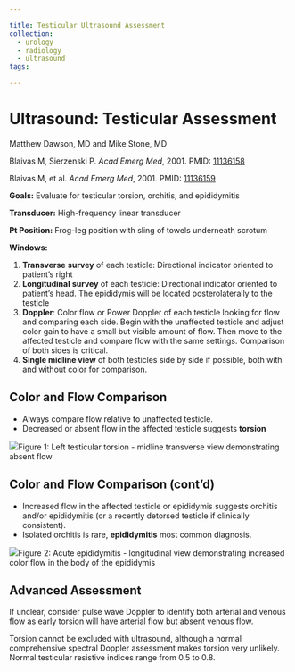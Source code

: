 ```yaml
---

title: Testicular Ultrasound Assessment
collection:
  - urology
  - radiology
  - ultrasound
tags:

---
```


# Ultrasound: Testicular Assessment

Matthew Dawson, MD and Mike Stone, MD

Blaivas M, Sierzenski P. *Acad Emerg Med*, 2001. PMID: [11136158](http://www.ncbi.nlm.nih.gov/pubmed/?term=Blaivas%2C+M.+%26+Sierzenski%2C+P.+(2001).+Emergency+ultrasonography+in+the+evaluation+of+the+acute+scrotum.+Academic+Emergency+Medicine%2C+8(1)%2C+85%E2%80%9389.)

Blaivas M, et al. *Acad Emerg Med*, 2001. PMID: [11136159](http://www.ncbi.nlm.nih.gov/pubmed/?term=Emergency+evaluation+of+patients+presenting+with+acute+scrotum+using+bedside+ultrasonography.)

**Goals:** Evaluate for testicular torsion, orchitis, and epididymitis

**Transducer:** High-frequency linear transducer

**Pt Position:**    Frog-leg position with sling of towels underneath scrotum

**Windows:**

1.  **Transverse** **survey** of each testicle: Directional indicator oriented to patient’s right
2.  **Longitudinal** **survey** of each testicle: Directional indicator oriented to patient’s head. The epididymis will be located posterolaterally to the testicle
3.  **Doppler**: Color flow or Power Doppler of each testicle looking for flow and comparing each side. Begin with the unaffected testicle and adjust color gain to have a small but visible amount of flow. Then move to the affected testicle and compare flow with the same settings. Comparison of both sides is critical.
4.  **Single midline view** of both testicles side by side if possible, both with and without color for comparison.

## Color and Flow Comparison

-   Always compare flow relative to unaffected testicle.
-   Decreased or absent flow in the affected testicle suggests **torsion**

![](https://d2p53dh3qxfm0x.cloudfront.net/uploads/img/1jz/1/c/4bf07aaa-7e78-53cf-8831-558ad2333020/640.png)Figure 1: Left testicular torsion - midline transverse view demonstrating absent flow

## Color and Flow Comparison (cont’d)

-   Increased flow in the affected testicle or epididymis suggests orchitis and/or epididymitis (or a recently detorsed testicle if clinically consistent). 
-   Isolated orchitis is rare, **epididymitis** most common diagnosis.

![](https://d2p53dh3qxfm0x.cloudfront.net/uploads/img/1jz/1/c/959a8c5a-0f0c-5086-8089-ff1d11a2806a/640.png)Figure 2: Acute epididymitis - longitudinal view demonstrating increased color flow in the body of the epididymis

## Advanced Assessment

If unclear, consider pulse wave Doppler to identify both arterial and venous flow as early torsion will have arterial flow but absent venous flow.

Torsion cannot be excluded with ultrasound, although a normal comprehensive spectral Doppler assessment makes torsion very unlikely. Normal testicular resistive indices range from 0.5 to 0.8.

